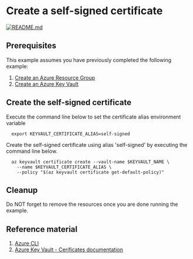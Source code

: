 
# Create a self-signed certificate

[![README.md](https://github.com/mnriem/csharp-on-azure-examples/actions/workflows/keyvault_create-self-signed-certificate_README_md.yml/badge.svg)](https://github.com/mnriem/csharp-on-azure-examples/actions/workflows/keyvault_create-self-signed-certificate_README_md.yml)

## Prerequisites

This example assumes you have previously completed the following example:

1. [Create an Azure Resource Group](../group/create/README.md)
1. [Create an Azure Key Vault](../create/README.md)

<!-- workflow.run()

  if [[ -z $REGION ]]; then
    export REGION=westus
  fi

  -->
<!-- workflow.cron(0 9 * * 1) -->
<!-- workflow.include(../create/README.md) -->

## Create the self-signed certificate

Execute the command line below to set the certificate alias environment variable

```shell
  export KEYVAULT_CERTIFICATE_ALIAS=self-signed
```

Create the self-signed certificate using alias 'self-signed' by executing the
command line below.

```shell
  az keyvault certificate create --vault-name $KEYVAULT_NAME \
    --name $KEYVAULT_CERTIFICATE_ALIAS \
    --policy "$(az keyvault certificate get-default-policy)"
```

## Cleanup

Do NOT forget to remove the resources once you are done running the example.

<!-- workflow.directOnly()

  sleep 60
  export RESULT=$(az keyvault certificate show --vault-name $KEYVAULT_NAME --name $KEYVAULT_CERTIFICATE_ALIAS --output tsv --query attributes.enabled)
  az group delete --name $RESOURCE_GROUP --yes || true
  if [[ "$RESULT" != true ]]; then
    echo 'Certificate was not provisioned'
    exit 1
  fi

  -->

## Reference material

1. [Azure CLI](https://docs.microsoft.com/cli/azure/keyvault/certificate)
1. [Azure Key Vault - Cerificates documentation](https://docs.microsoft.com/azure/key-vault/certificates/README.md)
